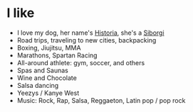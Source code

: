 # I like

- I love my dog, her name's [Historia](https://www.instagram.com/historia.the.siborgi/), she's a [Siborgi](https://www.mypetneedsthat.com/siborgi-corgi-husky-mix-breed/)
- Road trips, traveling to new cities, backpacking
- Boxing, Jiujitsu, MMA
- Marathons, Spartan Racing
- All-around athlete: gym, soccer, and others
- Spas and Saunas
- Wine and Chocolate
- Salsa dancing
- Yeezys / Kanye West
- Music: Rock, Rap, Salsa, Reggaeton, Latin pop / pop rock 